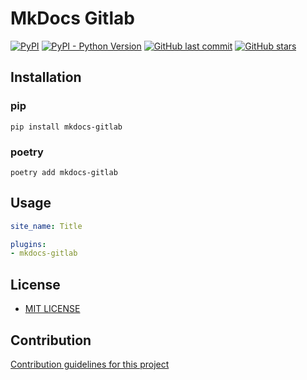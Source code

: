 # MkDocs Gitlab

[![PyPI](https://img.shields.io/pypi/v/mkdocs-gitlab)](https://pypi.org/project/mkdocs-gitlab/)
[![PyPI - Python Version](https://img.shields.io/pypi/pyversions/mkdocs-gitlab)](https://www.python.org/downloads/)
[![GitHub last commit](https://img.shields.io/github/last-commit/daxartio/mkdocs-gitlab)](https://github.com/daxartio/mkdocs-gitlab)
[![GitHub stars](https://img.shields.io/github/stars/daxartio/mkdocs-gitlab?style=social)](https://github.com/daxartio/mkdocs-gitlab)

## Installation

### pip

```
pip install mkdocs-gitlab
```

### poetry

```
poetry add mkdocs-gitlab
```

## Usage

```yaml
site_name: Title

plugins:
- mkdocs-gitlab

```

## License

* [MIT LICENSE](LICENSE)

## Contribution

[Contribution guidelines for this project](CONTRIBUTING.md)

